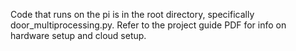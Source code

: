 Code that runs on the pi is in the root directory, specifically door_multiprocessing.py.
Refer to the project guide PDF for info on hardware setup and cloud setup.